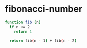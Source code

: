 # fibonacci-number

```bash
function fib (n)
  if n <= 2
    return 1

  return fib(n - 1) + fib(n - 2)
```
